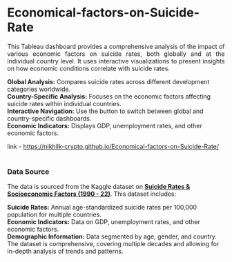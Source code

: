 # Economical-factors-on-Suicide-Rate


<p align="justify">
This Tableau dashboard provides a comprehensive analysis of the impact of various economic factors on suicide rates, both globally and at the individual country level. It uses interactive visualizations to present insights on how economic conditions correlate with suicide rates.<br/>

**Global Analysis:**  Compares suicide rates across different development categories worldwide.<br/>
**Country-Specific Analysis:**  Focuses on the economic factors affecting suicide rates within individual countries.<br/>
**Interactive Navigation:**  Use the button to switch between global and country-specific dashboards.<br/>
**Economic Indicators:**  Displays GDP, unemployment rates, and other economic factors.<br/>

link - https://nikhilk-crypto.github.io/Economical-factors-on-Suicide-Rate/
<br/><br/>
### Data Source
The data is sourced from the Kaggle dataset on [**Suicide Rates & Socioeconomic Factors (1990 - 22)**](https://www.kaggle.com/datasets/ronaldonyango/global-suicide-rates-1990-to-2022/data?select=age_std_suicide_rates_1990-2022.csv). This dataset includes:

**Suicide Rates:** Annual age-standardized suicide rates per 100,000 population for multiple countries.<br/>
**Economic Indicators:** Data on GDP, unemployment rates, and other economic factors.<br/>
**Demographic Information:** Data segmented by age, gender, and country.<br/>
The dataset is comprehensive, covering multiple decades and allowing for in-depth analysis of trends and patterns.

<p>
